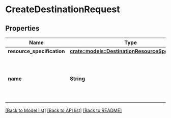 # CreateDestinationRequest

## Properties

Name | Type | Description | Notes
------------ | ------------- | ------------- | -------------
**resource_specification** | [**crate::models::DestinationResourceSpecification**](DestinationResourceSpecification.md) |  | 
**name** | **String** | A developer-defined name to help identify this destination. | 

[[Back to Model list]](../README.md#documentation-for-models) [[Back to API list]](../README.md#documentation-for-api-endpoints) [[Back to README]](../README.md)


